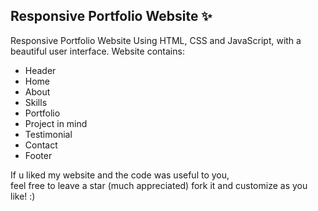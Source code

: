 ## Responsive Portfolio Website ✨

Responsive Portfolio Website Using HTML, CSS and JavaScript, with a beautiful user interface. 
Website contains: 
- Header 
- Home
- About
- Skills
- Portfolio
- Project in mind
- Testimonial
- Contact
- Footer 

If u liked my website and the code was useful to you, <br>
feel free to leave a star (much appreciated) fork it and customize as you like! :)
